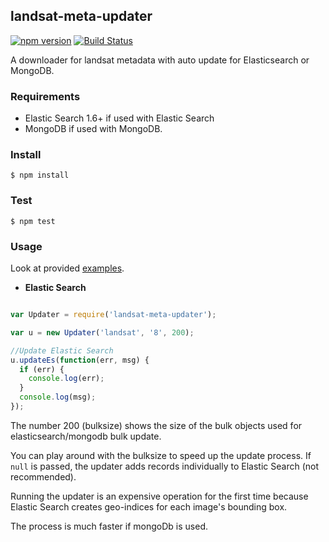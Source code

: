 ## landsat-meta-updater

[![npm version](https://badge.fury.io/js/landsat-meta-updater.svg)](http://badge.fury.io/js/landsat-meta-updater)
[![Build Status](https://travis-ci.org/developmentseed/landsat-meta-updater.svg?branch=master)](https://travis-ci.org/developmentseed/landsat-meta-updater)

A downloader for landsat metadata with auto update for Elasticsearch or MongoDB.

### Requirements

- Elastic Search 1.6+ if used with Elastic Search
- MongoDB if used with MongoDB.

### Install

    $ npm install

### Test

    $ npm test

### Usage

Look at provided [examples](/examples).

- **Elastic Search**

```javascript

var Updater = require('landsat-meta-updater');

var u = new Updater('landsat', '8', 200);

//Update Elastic Search
u.updateEs(function(err, msg) {
  if (err) {
    console.log(err);
  }
  console.log(msg);
});
```

The number 200 (bulksize) shows the size of the bulk objects used for elasticsearch/mongodb bulk update.

You can play around with the bulksize to speed up the update process. If `null` is passed, the updater adds records individually to Elastic Search (not recommended).

Running the updater is an expensive operation for the first time because Elastic Search creates geo-indices for each image's bounding box.

The process is much faster if mongoDb is used.
